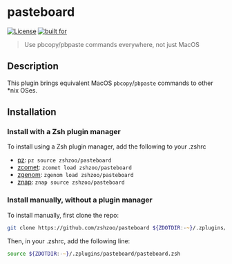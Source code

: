 # pasteboard

[![License](https://img.shields.io/badge/license-MIT-007EC7)](/LICENSE)
[![built for](https://img.shields.io/badge/built%20for-%20%F0%9F%A6%93%20zshzoo-black)][zshzoo]

> Use pbcopy/pbpaste commands everywhere, not just MacOS

## Description

This plugin brings equivalent MacOS `pbcopy`/`pbpaste` commands to other \*nix OSes.

## Installation

### Install with a Zsh plugin manager

To install using a Zsh plugin manager, add the following to your .zshrc

- [pz]: `pz source zshzoo/pasteboard`
- [zcomet]: `zcomet load zshzoo/pasteboard`
- [zgenom]: `zgenom load zshzoo/pasteboard`
- [znap]: `znap source zshzoo/pasteboard`

### Install manually, without a plugin manager

To install manually, first clone the repo:

```zsh
git clone https://github.com/zshzoo/pasteboard ${ZDOTDIR:-~}/.zplugins/pasteboard
```

Then, in your .zshrc, add the following line:

```zsh
source ${ZDOTDIR:-~}/.zplugins/pasteboard/pasteboard.zsh
```

[zshzoo]: https://github.com/zshzoo/zshzoo
[pz]: https://github.com/mattmc3/pz
[zcomet]: https://github.com/agkozak/zcomet
[zgenom]: https://github.com/jandamm/zgenom
[znap]: https://github.com/marlonrichert/zsh-snap
